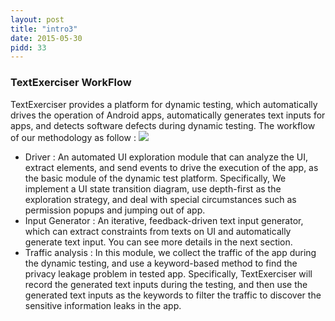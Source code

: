 ```yaml
---
layout: post
title: "intro3"
date: 2015-05-30
pidd: 33
---
```

### TextExerciser WorkFlow
TextExerciser provides a platform for dynamic testing, which automatically drives the operation of Android apps, automatically generates text inputs for apps, and detects software defects during dynamic testing. The workflow of our methodology as follow :
<img src="/Prototype/pics/w1.svg">
* Driver : An automated UI exploration module that can analyze the UI, extract elements, and send events to drive the execution of the app, as the basic module of the dynamic test platform. Specifically, We implement a UI state transition diagram, use depth-first as the exploration strategy, and deal with special circumstances such as permission popups and jumping out of app. 
* Input Generator : An iterative, feedback-driven text input generator, which can extract constraints from texts on UI and automatically generate text input. You can see more details in the next section.
* Traffic analysis : In this module, we collect the traffic of the app during the dynamic testing, and use a keyword-based method to find the privacy leakage problem in tested app. Specifically, TextExerciser will record the generated text inputs during the testing, and then use the generated text inputs as the keywords to filter the traffic to discover the sensitive information leaks in the app.